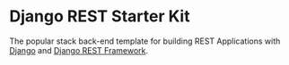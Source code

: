 # Django REST Starter Kit
The popular stack back-end template for building REST Applications with [Django](https://www.djangoproject.com/) and
[Django REST Framework](https://www.django-rest-framework.org/).
